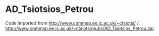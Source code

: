 # AD_Tsiotsios_Petrou

Code imported from http://www.commsp.ee.ic.ac.uk/~ctsiotsi/ / http://www.commsp.ee.ic.ac.uk/~ctsiotsi/pubs/AD_Tsiotsios_Petrou.zip
